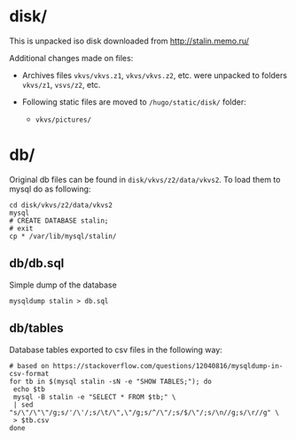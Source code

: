 # disk/

This is unpacked iso disk downloaded from http://stalin.memo.ru/

Additional changes made on files:

* Archives files `vkvs/vkvs.z1`, `vkvs/vkvs.z2`, etc. were unpacked to folders `vkvs/z1`, `vsvs/z2`, etc.
* Following static files are moved to `/hugo/static/disk/` folder:

  * `vkvs/pictures/`

# db/

Original db files can be found in `disk/vkvs/z2/data/vkvs2`. To load them to mysql do as following:

    cd disk/vkvs/z2/data/vkvs2
    mysql
    # CREATE DATABASE stalin;
    # exit
    cp * /var/lib/mysql/stalin/

## db/db.sql

Simple dump of the database

    mysqldump stalin > db.sql

## db/tables

Database tables exported to csv files in the following way:



    # based on https://stackoverflow.com/questions/12040816/mysqldump-in-csv-format
    for tb in $(mysql stalin -sN -e "SHOW TABLES;"); do
     echo $tb
     mysql -B stalin -e "SELECT * FROM $tb;" \
     | sed "s/\"/\"\"/g;s/'/\'/;s/\t/\",\"/g;s/^/\"/;s/$/\"/;s/\n//g;s/\r//g" \
     > $tb.csv
    done
